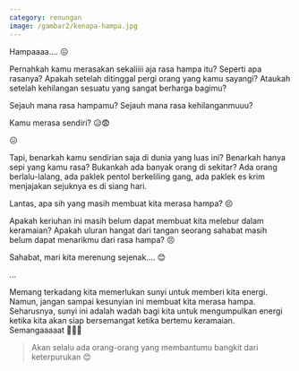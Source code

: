 ```yaml
---
category: renungan
image: /gambar2/kenapa-hampa.jpg
---
```


Hampaaaa.... 😖

Pernahkah kamu merasakan sekaliiii aja rasa hampa itu? Seperti apa rasanya? Apakah setelah ditinggal pergi orang yang kamu sayangi? Ataukah setelah kehilangan sesuatu yang sangat berharga bagimu?

Sejauh mana rasa hampamu? Sejauh mana rasa kehilanganmuuu?

Kamu merasa sendiri? 😥😨

😖

Tapi, benarkah kamu sendirian saja di dunia yang luas ini? Benarkah hanya sepi yang kamu rasa? Bukankah ada banyak orang di sekitar? Ada orang berlalu-lalang, ada paklek pentol berkeliling gang, ada paklek es krim menjajakan sejuknya es di siang hari.

Lantas, apa sih yang masih membuat kita merasa hampa? 😣

Apakah keriuhan ini masih belum dapat membuat kita melebur dalam keramaian? Apakah uluran hangat dari tangan seorang sahabat masih belum dapat menarikmu dari rasa hampa? 😣

Sahabat, mari kita merenung sejenak.... 😊

...

Memang terkadang kita memerlukan sunyi untuk memberi kita energi. Namun, jangan sampai kesunyian ini membuat kita merasa hampa. Seharusnya, sunyi ini adalah wadah bagi kita untuk mengumpulkan energi ketika kita akan siap bersemangat ketika bertemu keramaian. Semangaaaaat 🐯🐯🐯

> Akan selalu ada orang-orang yang membantumu bangkit dari keterpurukan 😊